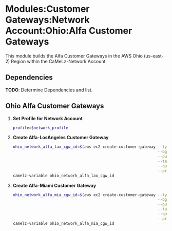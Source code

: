# Modules:Customer Gateways:Network Account:Ohio:Alfa Customer Gateways

This module builds the Alfa Customer Gateways in the AWS Ohio (us-east-2) Region within the
CaMeLz-Network Account.

## Dependencies

**TODO**: Determine Dependencies and list.

## Ohio Alfa Customer Gateways

1. **Set Profile for Network Account**

    ```bash
    profile=$network_profile
    ```

1. **Create Alfa-LosAngeles Customer Gateway**

    ```bash
    ohio_network_alfa_lax_cgw_id=$(aws ec2 create-customer-gateway --type ipsec.1 \
                                                                   --bgp-asn $alfa_lax_cgw_asn \
                                                                   --public-ip $alfa_lax_csr_instancea_public_ip \
                                                                   --tag-specifications "ResourceType=customer-gateway,Tags=[{Key=Name,Value=Network-AlfaLosAngelesCustomerGateway},{Key=Company,Value=Alfa},{Key=Location,Value=LosAngeles},{Key=Environment,Value=Network},{Key=Project,Value=CaMeLz-POC-4}]" \
                                                                   --query 'CustomerGateway.CustomerGatewayId' \
                                                                   --profile $profile --region us-east-2 --output text)
    camelz-variable ohio_network_alfa_lax_cgw_id
    ```

1. **Create Alfa-Miami Customer Gateway**

    ```bash
    ohio_network_alfa_mia_cgw_id=$(aws ec2 create-customer-gateway --type ipsec.1 \
                                                                   --bgp-asn $alfa_mia_cgw_asn \
                                                                   --public-ip $alfa_mia_csr_instancea_public_ip \
                                                                   --tag-specifications "ResourceType=customer-gateway,Tags=[{Key=Name,Value=Network-AlfaMiamiCustomerGateway},{Key=Company,Value=Alfa},{Key=Location,Value=Miami},{Key=Environment,Value=Network},{Key=Project,Value=CaMeLz-POC-4}]" \
                                                                   --query 'CustomerGateway.CustomerGatewayId' \
                                                                   --profile $profile --region us-east-2 --output text)
    camelz-variable ohio_network_alfa_mia_cgw_id
    ```
